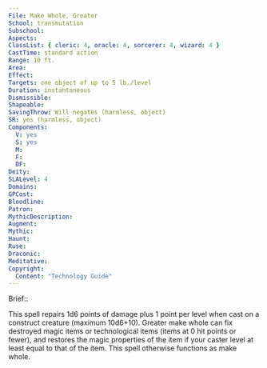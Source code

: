 ```yaml
---
File: Make Whole, Greater
School: transmutation
Subschool: 
Aspects: 
ClassList: { cleric: 4, oracle: 4, sorcerer: 4, wizard: 4 }
CastTime: standard action
Range: 10 ft.
Area: 
Effect: 
Targets: one object of up to 5 lb./level
Duration: instantaneous
Dismissible: 
Shapeable: 
SavingThrow: Will negates (harmless, object)
SR: yes (harmless, object)
Components:
  V: yes
  S: yes
  M: 
  F: 
  DF: 
Deity: 
SLALevel: 4
Domains: 
GPCost: 
Bloodline: 
Patron: 
MythicDescription: 
Augment: 
Mythic: 
Haunt: 
Ruse: 
Draconic: 
Meditative: 
Copyright:
  Content: "Technology Guide"
---
```

Brief:: 

This spell repairs 1d6 points of damage plus 1 point per level when cast on a construct creature (maximum 10d6+10).  Greater make whole can fix destroyed magic items or technological items (items at 0 hit points or fewer), and restores the magic properties of the item if your caster level at least equal to that of the item. This spell otherwise functions as make whole.
